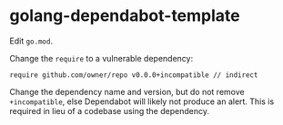 # golang-dependabot-template

Edit `go.mod`.

Change the `require` to a vulnerable dependency:

```
require github.com/owner/repo v0.0.0+incompatible // indirect
```

Change the dependency name and version, but do not remove `+incompatible`, else Dependabot will likely not produce an alert. This is required in lieu of a codebase using the dependency. 
